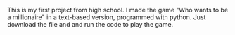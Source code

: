 This is my first project from high school. I made the game "Who wants to be a millionaire" in a text-based version, programmed with python. Just download the file and and run the code to play the game.
